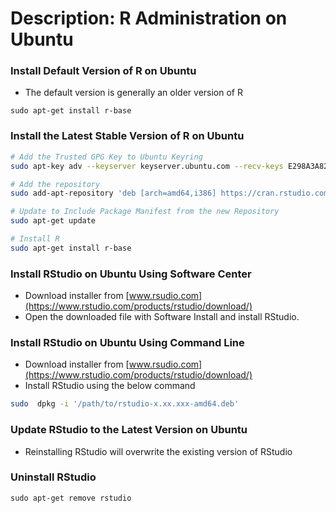# Description: R Administration on Ubuntu

### Install Default Version of R on Ubuntu 
- The default version is generally an older version of R

```
sudo apt-get install r-base
```

### Install the Latest Stable Version of R on Ubuntu
```bash
# Add the Trusted GPG Key to Ubuntu Keyring
sudo apt-key adv --keyserver keyserver.ubuntu.com --recv-keys E298A3A825C0D65DFD57CBB651716619E084DAB9

# Add the repository
sudo add-apt-repository 'deb [arch=amd64,i386] https://cran.rstudio.com/bin/linux/ubuntu xenial/'

# Update to Include Package Manifest from the new Repository
sudo apt-get update

# Install R
sudo apt-get install r-base
```

### Install RStudio on Ubuntu Using Software Center
- Download installer from [www.rsudio.com](https://www.rstudio.com/products/rstudio/download/)
- Open the downloaded file with Software Install and install RStudio.

### Install RStudio on Ubuntu Using Command Line
- Download installer from [www.rsudio.com](https://www.rstudio.com/products/rstudio/download/)
- Install RStudio using the below command

```bash
sudo  dpkg -i '/path/to/rstudio-x.xx.xxx-amd64.deb'
```

### Update RStudio to the Latest Version on Ubuntu
- Reinstalling RStudio will overwrite the existing version of RStudio 

### Uninstall RStudio
```
sudo apt-get remove rstudio
```
